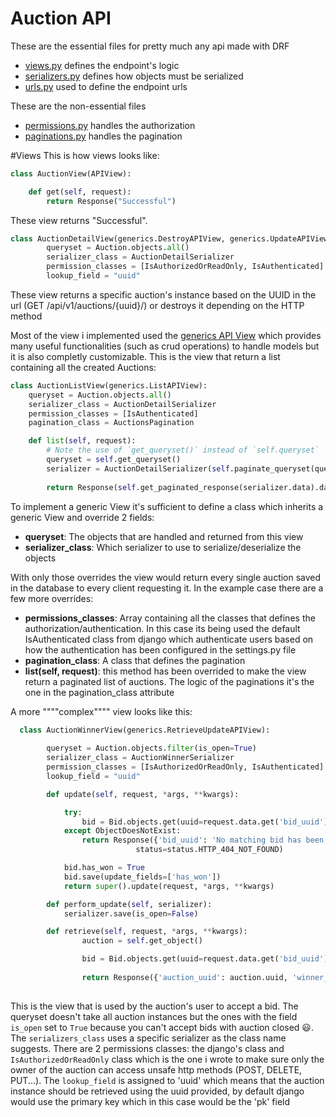 # Auction API
These are the essential files for pretty much any api made with DRF
+ [views.py](views.py) defines the endpoint's logic
+ [serializers.py](serializers.py) defines how objects must be serialized
+ [urls.py](urls.py)  used to define the endpoint urls

These are the non-essential files
 
 + [permissions.py](permissions.py) handles the authorization 
 + [paginations.py](paginations.py) handles the pagination

#Views
This is how views looks like:
```python
class AuctionView(APIView):

    def get(self, request):
        return Response("Successful")
```
These view returns "Successful".


```python
class AuctionDetailView(generics.DestroyAPIView, generics.UpdateAPIView, generics.RetrieveAPIView):
        queryset = Auction.objects.all()
        serializer_class = AuctionDetailSerializer
        permission_classes = [IsAuthorizedOrReadOnly, IsAuthenticated]
        lookup_field = "uuid"
```
These view returns a specific auction's instance based on the UUID in the url (GET /api/v1/auctions/{uuid}/) or destroys it depending on the HTTP method

Most of the view i implemented used the [generics API View](https://www.django-rest-framework.org/api-guide/generic-views/#generic-views) which provides many useful functionalities (such as crud operations) to handle models but it is also completly customizable.
This is the view that return a list containing all the created Auctions:

```python
class AuctionListView(generics.ListAPIView):
    queryset = Auction.objects.all()
    serializer_class = AuctionDetailSerializer
    permission_classes = [IsAuthenticated]
    pagination_class = AuctionsPagination

    def list(self, request):
        # Note the use of `get_queryset()` instead of `self.queryset`
        queryset = self.get_queryset()
        serializer = AuctionDetailSerializer(self.paginate_queryset(queryset), many=True)
        
        return Response(self.get_paginated_response(serializer.data).data)
```

To implement a generic View it's sufficient to define a class which inherits a generic View and override 2 fields: 
+ **queryset**: The objects that are handled and returned from this view 
+ **serializer_class**: Which serializer to use to serialize/deserialize the objects
  
With only those overrides the view would return every single auction saved in the database to every client requesting it. In the example case there are a few more overrides:

+ **permissions_classes**: Array containing all the classes that defines the authorization/authentication. In this case its being used the default IsAuthenticated class from django which authenticate users based on how the authentication has been configured in the settings.py file
+ **pagination_class**: A class that defines the pagination
+ **list(self, request)**: this method has been overrided to make the view return a paginated list of auctions. The logic of the paginations it's the one in the pagination_class attribute
  

A more """"complex"""" view looks like this:
```python
  class AuctionWinnerView(generics.RetrieveUpdateAPIView):
        
        queryset = Auction.objects.filter(is_open=True)
        serializer_class = AuctionWinnerSerializer
        permission_classes = [IsAuthorizedOrReadOnly, IsAuthenticated]
        lookup_field = "uuid"

        def update(self, request, *args, **kwargs):

            try:
                bid = Bid.objects.get(uuid=request.data.get('bid_uuid'))
            except ObjectDoesNotExist:
                return Response({'bid_uuid': 'No matching bid has been found with this uuid'},
                            status=status.HTTP_404_NOT_FOUND)

            bid.has_won = True
            bid.save(update_fields=['has_won'])
            return super().update(request, *args, **kwargs)

        def perform_update(self, serializer):
            serializer.save(is_open=False)

        def retrieve(self, request, *args, **kwargs):
                auction = self.get_object()

                bid = Bid.objects.get(uuid=request.data.get('bid_uuid'))
                
                return Response({'auction_uuid': auction.uuid, 'winner_uuid':bid.uuid})
                
```
This is the view that is used by the auction's user to accept a bid.
The queryset doesn't take all auction instances but the ones with the field `is_open` set to `True` because you can't accept bids with auction closed :smiley:. The `serializers_class` uses a specific serializer as the class name suggests. There are 2 permissions classes: the django's class and `IsAuthorizedOrReadOnly` class which is the one i wrote to make sure only the owner of the auction can access unsafe http methods (POST, DELETE, PUT...). The `lookup_field` is assigned to 'uuid' which means that the auction instance should be retrieved using the uuid provided, by default django would use the primary key which in this case would be the 'pk' field

